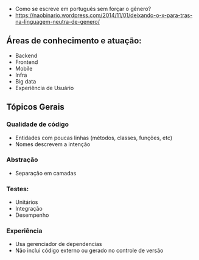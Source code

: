 - Como se escreve em português sem forçar o gênero?
 - https://naobinario.wordpress.com/2014/11/01/deixando-o-x-para-tras-na-linguagem-neutra-de-genero/

## Áreas de conhecimento e atuação:
- Backend
- Frontend
- Mobile
- Infra
- Big data
- Experiência de Usuário

## Tópicos Gerais

### Qualidade de código
- Entidades com poucas linhas (métodos, classes, funções, etc)
- Nomes descrevem a intenção

### Abstração
- Separação em camadas

### Testes:
- Unitários
- Integração
- Desempenho

### Experiência
- Usa gerenciador de dependencias
- Não inclui código externo ou gerado no controle de versão
